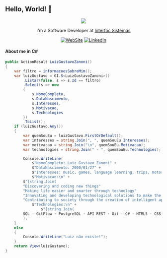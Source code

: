 ## Hello, World! 👋

<div align="center">

<img src="https://user-images.githubusercontent.com/56282554/174655304-d35e92f9-d145-4041-ac20-faf4b8a7adf4.gif">

I'm a Software Developer at <a href="https://interfoc.com.br/" target="_blank">Interfoc Sistemas</a></p>

[![WebSite](https://img.shields.io/badge/website-000000?style=for-the-badge&logo=About.me&logoColor=white)](https://luizzanoni.vercel.app/)
[![LinkedIn](https://img.shields.io/badge/LinkedIn-0077B5?style=for-the-badge&logo=linkedin&logoColor=white)](https://www.linkedin.com/in/luizgustavozanoni/)

<div align="left">

#### About me in C#
	
``` C#
public ActionResult LuizGustavoZanoni()
{
    var filtro = informacoesSobreMim();
    var luizGustavo = GI.S<LuizGustavoZanoni>()
        .Listar(false, s => s.Id == filtro)
        .Select(s => new
        {
            s.NomeCompleto,
            s.DataNascimento,
            s.Interesses,
            s.Motivacao,
            s.Technologies
        })
        .ToList();
    if (luizGustavo.Any())
    {
        var quemSouEu = luizGustavo.FirstOrDefault();
        var interesses = string.Join(", ", quemSouEu.Interesses);
        var motivacao = string.Join("\n", quemSouEu.Motivacao);
        var technologies = string.Join(" · ", quemSouEu.Technologies);

        Console.WriteLine(
            $"NomeCompleto: Luiz Gustavo Zanoni" +
            $"DataNascimento: 2000/01/27" +
            $"Interesses: music, games, language learning, trips, motorcycle" +
            $"Motivacao:\n" +
		$"{string.Join(
		"Discovering and coding new things"
		"Making life easier and smarter through technology"
		"Innovating and developing technological solutions to make the world a better place"
		"Contributing to society through the creation of intelligent applications and systems")} +
            $"Technologies:\n" +
            	$"{string.Join(
		SQL · GitFlow · PostgreSQL · API REST · Git · C# · HTML5 · CSS · JavaScript · .NET Framework);
        );
    }
    else
    {
        Console.WriteLine("Luiz não existe!");
    }
    return View(luizGustavo);
}

```
  
</div>
